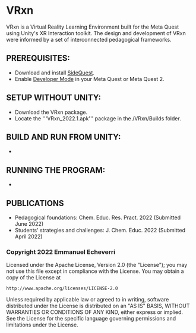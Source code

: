 # VRxn

VRxn is a Virtual Reality Learning Environment built for the Meta Quest using Unity's XR Interaction toolkit. 
The design and development of VRxn were informed by a set of interconnected pedagogical frameworks. 

## PREREQUISITES:
- Download and install [SideQuest](https://sidequestvr.com/).
- Enable [Developer Mode](https://developer.oculus.com/documentation/native/android/mobile-device-setup/) in your Meta Quest or Meta Quest 2.  

## SETUP WITHOUT UNITY:
- Download the VRxn package.
- Locate the '''VRxn_2022.1.apk''' package in the /VRxn/Builds folder.

## BUILD AND RUN FROM UNITY:
-  

## RUNNING THE PROGRAM:
- 

## PUBLICATIONS
- Pedagogical foundations: Chem. Educ. Res. Pract. 2022 (Submitted June 2022)
- Students' strategies and challenges: J. Chem. Educ. 2022 (Submitted April 2022)
    

### Copyright 2022 Emmanuel Echeverri

Licensed under the Apache License, Version 2.0 (the "License");
you may not use this file except in compliance with the License.
You may obtain a copy of the License at

    http://www.apache.org/licenses/LICENSE-2.0

Unless required by applicable law or agreed to in writing, software
distributed under the License is distributed on an "AS IS" BASIS,
WITHOUT WARRANTIES OR CONDITIONS OF ANY KIND, either express or implied.
See the License for the specific language governing permissions and
limitations under the License.
